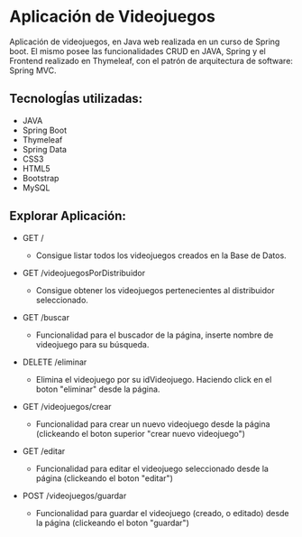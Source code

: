 # Aplicación de Videojuegos
Aplicación de videojuegos, en Java web realizada en un curso de Spring boot. El mismo posee las funcionalidades CRUD en JAVA, Spring y el Frontend realizado en Thymeleaf, con el patrón de arquitectura de software: Spring MVC.

##  TecnologÍas utilizadas: 
- JAVA
- Spring Boot
- Thymeleaf
- Spring Data
- CSS3
- HTML5
- Bootstrap
- MySQL

##  Explorar Aplicación:

- GET /
  - Consigue listar todos los videojuegos creados en la Base de Datos.

- GET /videojuegosPorDistribuidor
  - Consigue obtener los videojuegos pertenecientes al distribuidor seleccionado.

- GET /buscar
  - Funcionalidad para el buscador de la página, inserte nombre de videojuego para su búsqueda.

- DELETE /eliminar
  - Elimina el videojuego por su idVideojuego. Haciendo click en el boton "eliminar" desde la página.

- GET /videojuegos/crear
  - Funcionalidad para crear un nuevo videojuego desde la página (clickeando el boton superior "crear nuevo videojuego")

- GET /editar
  - Funcionalidad para editar el videojuego seleccionado desde la página (clickeando el boton "editar")

- POST /videojuegos/guardar
  - Funcionalidad para guardar el videojuego (creado, o editado) desde la página (clickeando el boton "guardar")

